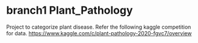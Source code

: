 # branch1 Plant_Pathology
Project to categorize plant disease.
Refer the following kaggle competition for data.
https://www.kaggle.com/c/plant-pathology-2020-fgvc7/overview
